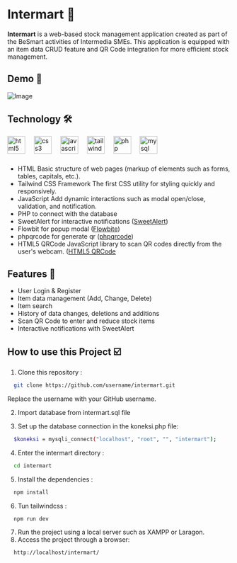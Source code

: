 
# Intermart 🛒

**Intermart** is a web-based stock management application created as part of the BeSmart activities of Intermedia SMEs. This application is equipped with an item data CRUD feature and QR Code integration for more efficient stock management.


## Demo 📸
![Image](https://github.com/user-attachments/assets/b0fe75f9-3472-4dcc-b01e-88d3ed0346c2)



## Technology 🛠️
<div align="left">
  <img src="https://cdn.jsdelivr.net/gh/devicons/devicon/icons/html5/html5-original.svg" height="40" alt="html5 logo"  />
  <img width="12" />
  <img src="https://cdn.jsdelivr.net/gh/devicons/devicon/icons/css3/css3-original.svg" height="40" alt="css3 logo"  />
  <img width="12" />
  <img src="https://cdn.jsdelivr.net/gh/devicons/devicon/icons/javascript/javascript-original.svg" height="40" alt="javascript logo"  />
  <img width="12" />
  <img src="https://cdn.jsdelivr.net/gh/devicons/devicon/icons/tailwindcss/tailwindcss-original-wordmark.svg" height="40" alt="tailwindcss logo"  />
  <img width="12" />
  <img src="https://cdn.jsdelivr.net/gh/devicons/devicon/icons/php/php-original.svg" height="40" alt="php logo"  />
  <img width="12" />
  <img src="https://cdn.jsdelivr.net/gh/devicons/devicon/icons/mysql/mysql-original.svg" height="40" alt="mysql logo"  />
</div>

###
- HTML Basic structure of web pages (markup of elements such as forms, tables, capitals, etc.).
- Tailwind CSS Framework The first CSS utility for styling quickly and responsively.
- JavaScript Add dynamic interactions such as modal open/close, validation, and notification.
- PHP to connect with the database
- SweetAlert for interactive notifications  ([SweetAlert](https://sweetalert2.github.io/))
- Flowbit for popup modal ([Flowbite](https://flowbite.com/))
- phpqrcode for generate qr ([phpqrcode](https://sourceforge.net/projects/phpqrcode/))
- HTML5 QRCode JavaScript library to scan QR codes directly from the user's webcam. ([HTML5 QRCode](https://github.com/mebjas/html5-qrcode) 


## Features 🚀
- User Login & Register
- Item data management (Add, Change, Delete)
- Item search
- History of data changes, deletions and additions
- Scan QR Code to enter and reduce stock items
- Interactive notifications with SweetAlert


## How to use this Project ☑️

1. Clone this repository :

```bash
  git clone https://github.com/username/intermart.git
```
Replace the username with your GitHub username.

2. Import database from intermart.sql file

3. Set up the database connection in the koneksi.php file:

```bash
  $koneksi = mysqli_connect("localhost", "root", "", "intermart");
```

4. Enter the intermart directory :
```bash
  cd intermart
```

5. Install the dependencies :
```bash
  npm install
```

6. Tun tailwindcss :
```bash
  npm run dev
```

7. Run the project using a local server such as XAMPP or Laragon.
8. Access the project through a browser:
```bash
  http://localhost/intermart/
```
   

    
